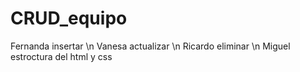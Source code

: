 # CRUD_equipo

Fernanda insertar  \n
Vanesa actualizar   \n
Ricardo eliminar \n
Miguel estroctura del html y css

